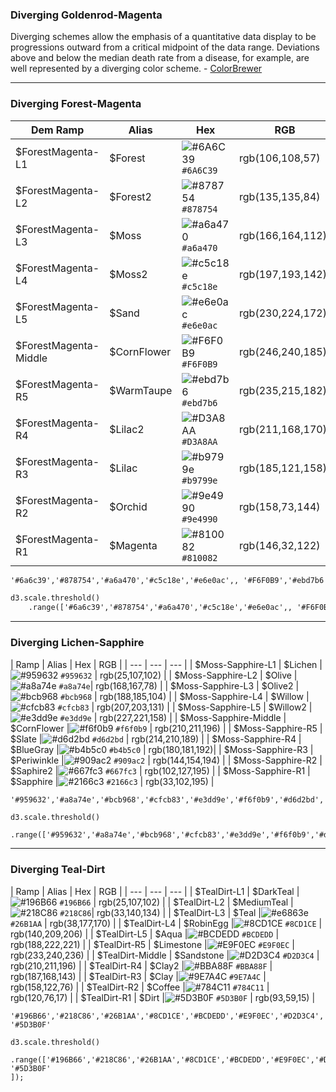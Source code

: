 ### Diverging Goldenrod-Magenta
Diverging schemes allow the emphasis of a quantitative data display to be progressions outward from a critical midpoint of the data range. Deviations above and below the median death rate from a disease, for example, are well represented by a diverging color scheme. - [ColorBrewer](http://www.personal.psu.edu/cab38/ColorSch/SchHTMLs/CBColorDiv.html)

---

### Diverging Forest-Magenta


| Dem Ramp | Alias | Hex | RGB |
| --- | --- | --- | --- |
| $ForestMagenta-L1 | $Forest | ![\#6A6C39](https://placehold.it/15/6A6C39/000000?text=+) `#6A6C39` | rgb(106,108,57) |
| $ForestMagenta-L2 | $Forest2 |![\#878754](https://placehold.it/15/878754/000000?text=+) `#878754` | rgb(135,135,84) |
| $ForestMagenta-L3 | $Moss |![\#a6a470](https://placehold.it/15/a6a470/000000?text=+) `#a6a470` | rgb(166,164,112) |
| $ForestMagenta-L4  |$Moss2 | ![\#c5c18e](https://placehold.it/15/c5c18e/000000?text=+) `#c5c18e` | rgb(197,193,142) |
| $ForestMagenta-L5  | $Sand |![\#e6e0ac](https://placehold.it/15/e6e0ac/000000?text=+) `#e6e0ac` | rgb(230,224,172) |
| $ForestMagenta-Middle  | $CornFlower |![\#F6F0B9](https://placehold.it/15/F6F0B9/000000?text=+) `#F6F0B9` | rgb(246,240,185)) |
| $ForestMagenta-R5 | $WarmTaupe |![\#ebd7b6](https://placehold.it/15/ebd7b6/000000?text=+) `#ebd7b6` | rgb(235,215,182) |
| $ForestMagenta-R4 | $Lilac2 |![\#D3A8AA](https://placehold.it/15/D3A8AA/000000?text=+) `#D3A8AA` | rgb(211,168,170) |
| $ForestMagenta-R3 | $Lilac |![\#b9799e](https://placehold.it/15/b9799e/000000?text=+) `#b9799e` | rgb(185,121,158) |
| $ForestMagenta-R2 | $Orchid |![\#9e4990](https://placehold.it/15/9e4990/000000?text=+) `#9e4990` | rgb(158,73,144) |
| $ForestMagenta-R1 | $Magenta | ![\#810082](https://placehold.it/15/810082/000000?text=+) `#810082` | rgb(146,32,122) |

```html
'#6a6c39','#878754','#a6a470','#c5c18e','#e6e0ac',, '#F6F0B9','#ebd7b6','#d3a8aa','#b9799e','#9e4990','#810082'
```

```html
d3.scale.threshold()
    .range(['#6a6c39','#878754','#a6a470','#c5c18e','#e6e0ac',, '#F6F0B9','#ebd7b6','#d3a8aa','#b9799e','#9e4990','#810082']);
```

---


### Diverging Lichen-Sapphire

| Ramp | Alias | Hex | RGB |
| --- | --- | --- |
| $Moss-Sapphire-L1 | $Lichen |![\#959632](https://placehold.it/15/959632/000000?text=+) `#959632` | rgb(25,107,102) |
| $Moss-Sapphire-L2 | $Olive | ![\#a8a74e](https://placehold.it/15/a8a74e/000000?text=+) `#a8a74e`| rgb(168,167,78) |
| $Moss-Sapphire-L3 | $Olive2 |![\#bcb968](https://placehold.it/15/bcb968/000000?text=+) `#bcb968` | rgb(188,185,104) |
| $Moss-Sapphire-L4 | $Willow |![\#cfcb83](https://placehold.it/15/cfcb83/000000?text=+) `#cfcb83` | rgb(207,203,131) |
| $Moss-Sapphire-L5 | $Willow2 |![\#e3dd9e](https://placehold.it/15/e3dd9e/000000?text=+) `#e3dd9e` | rgb(227,221,158) |
| $Moss-Sapphire-Middle | $CornFlower |![\#f6f0b9](https://placehold.it/15/f6f0b9/000000?text=+) `#f6f0b9` | rgb(210,211,196) |
| $Moss-Sapphire-R5 | $Slate |![\#d6d2bd](https://placehold.it/15/d6d2bd/000000?text=+) `#d6d2bd` | rgb(214,210,189) |
| $Moss-Sapphire-R4 | $BlueGray |![\#b4b5c0](https://placehold.it/15/b4b5c0/000000?text=+) `#b4b5c0` | rgb(180,181,192)|
| $Moss-Sapphire-R3 | $Periwinkle |![\#909ac2](https://placehold.it/15/909ac2/000000?text=+) `#909ac2` | rgb(144,154,194) |
| $Moss-Sapphire-R2 | $Saphire2 |![\#667fc3](https://placehold.it/15/667fc3/000000?text=+) `#667fc3` | rgb(102,127,195) |
| $Moss-Sapphire-R1 | $Sapphire |![\#2166c3](https://placehold.it/15/2166c3/000000?text=+) `#2166c3` | rgb(33,102,195) |




```html
'#959632','#a8a74e','#bcb968','#cfcb83','#e3dd9e','#f6f0b9','#d6d2bd','#b4b5c0','#909ac2','#667fc3','#2166c3'

```

```
d3.scale.threshold()
    .range(['#959632','#a8a74e','#bcb968','#cfcb83','#e3dd9e','#f6f0b9','#d6d2bd','#b4b5c0','#909ac2','#667fc3','#2166c3']);
```



---

### Diverging Teal-Dirt

| Ramp | Alias | Hex | RGB |
| --- | --- | --- |
| $TealDirt-L1 | $DarkTeal |![\#196B66](https://placehold.it/15/196B66/000000?text=+) `#196B66` | rgb(25,107,102) |
| $TealDirt-L2 | $MediumTeal | ![\#218C86](https://placehold.it/15/218C86/000000?text=+) `#218C86`|  rgb(33,140,134) |
| $TealDirt-L3 | $Teal |![\#e6863e](https://placehold.it/15/26B1AA/000000?text=+) `#26B1AA` | rgb(38,177,170) |
| $TealDirt-L4 | $RobinEgg |![\#8CD1CE](https://placehold.it/15/8CD1CE/000000?text=+) `#8CD1CE` | rgb(140,209,206) |
| $TealDirt-L5 | $Aqua |![\#BCDEDD](https://placehold.it/15/BCDEDD/000000?text=+) `#BCDEDD` | rgb(188,222,221) |
| $TealDirt-R5 | $Limestone |![\#E9F0EC](https://placehold.it/15/E9F0EC/000000?text=+) `#E9F0EC` | rgb(233,240,236) |
| $TealDirt-Middle | $Sandstone |![\#D2D3C4](https://placehold.it/15/D2D3C4/000000?text=+) `#D2D3C4` | rgb(210,211,196) |
| $TealDirt-R4 | $Clay2 |![\#BBA88F](https://placehold.it/15/BBA88F/000000?text=+) `#BBA88F` | rgb(187,168,143) |
| $TealDirt-R3 | $Clay |![\#9E7A4C](https://placehold.it/15/9E7A4C/000000?text=+) `#9E7A4C` | rgb(158,122,76) |
| $TealDirt-R2 | $Coffee |![\#784C11](https://placehold.it/15/784C11/000000?text=+) `#784C11` | rgb(120,76,17) |
| $TealDirt-R1 | $Dirt |![\#5D3B0F](https://placehold.it/15/5D3B0F/000000?text=+) `#5D3B0F` | rgb(93,59,15) |

```
'#196B66','#218C86','#26B1AA','#8CD1CE','#BCDEDD','#E9F0EC','#D2D3C4','#BBA88F','#9E7A4C','#784C11', '#5D3B0F'
```

```
d3.scale.threshold()
    .range(['#196B66','#218C86','#26B1AA','#8CD1CE','#BCDEDD','#E9F0EC','#D2D3C4','#BBA88F','#9E7A4C','#784C11', '#5D3B0F'
]);
```






